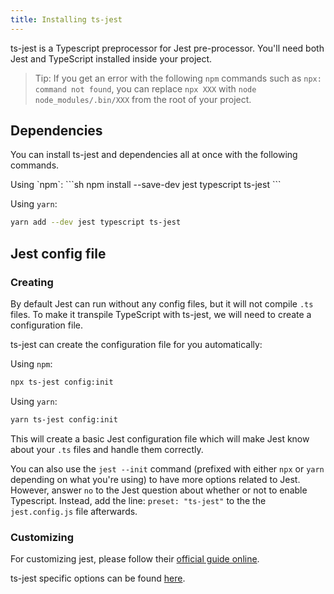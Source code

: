 ```yaml
---
title: Installing ts-jest
---
```

ts-jest is a Typescript preprocessor for Jest pre-processor. You'll need both Jest and TypeScript installed inside your project.

> Tip: If you get an error with the following `npm` commands such as `npx: command not found`, you can replace `npx XXX` with `node node_modules/.bin/XXX` from the root of your project.

## Dependencies
You can install ts-jest and dependencies all at once with the following commands.

<div class="row"><div class="col-md-6" markdown="block">
Using `npm`:
```sh
npm install --save-dev jest typescript ts-jest
```

</div><div class="col-md-6" markdown="block">

Using `yarn`:
```sh
yarn add --dev jest typescript ts-jest
```

</div></div>

## Jest config file

### Creating

By default Jest can run without any config files, but it will not compile `.ts` files.
To make it transpile TypeScript with ts-jest, we will need to create a configuration file.

ts-jest can create the configuration file for you automatically:
<div class="row"><div class="col-md-6" markdown="block">

Using `npm`:
```sh
npx ts-jest config:init
```

</div><div class="col-md-6" markdown="block">

Using `yarn`:
```sh
yarn ts-jest config:init
```

</div></div>

This will create a basic Jest configuration file which will make Jest know about your `.ts` files and handle them correctly.

You can also use the `jest --init` command (prefixed with either `npx` or `yarn` depending on what you're using) to have more options related to Jest.
However, answer `no` to the Jest question about whether or not to enable Typescript. Instead, add the line: `preset: "ts-jest"` to the the `jest.config.js` file afterwards.

### Customizing

For customizing jest, please follow their [official guide online](https://jestjs.io/docs/en/configuration.html).

ts-jest specific options can be found [here](config).
